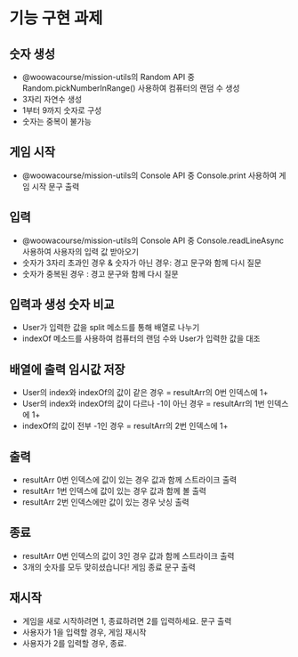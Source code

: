 # 기능 구현 과제

## 숫자 생성
- @woowacourse/mission-utils의 Random API 중 Random.pickNumberInRange() 사용하여 컴퓨터의 랜덤 수 생성
- 3자리 자연수 생성
- 1부터 9까지 숫자로 구성
- 숫자는 중복이 불가능

## 게임 시작
- @woowacourse/mission-utils의 Console API 중 Console.print 사용하여 게임 시작 문구 출력

## 입력
- @woowacourse/mission-utils의 Console API 중 Console.readLineAsync 사용하여 사용자의 입력 값 받아오기
- 숫자가 3자리 초과인 경우  & 숫자가 아닌 경우: 경고 문구와 함께 다시 질문
- 숫자가 중복된 경우 : 경고 문구와 함께 다시 질문

## 입력과 생성 숫자 비교
- User가 입력한 값을 split 메소드를 통해 배열로 나누기
- indexOf 메소드를 사용하여 컴퓨터의 랜덤 수와 User가 입력한 값을 대조

## 배열에 출력 임시값 저장
- User의 index와 indexOf의 값이 같은 경우 = resultArr의 0번 인덱스에 1+
- User의 index와 indexOf의 값이 다르나 -1이 아닌 경우 = resultArr의 1번 인덱스에 1+
- indexOf의 값이 전부 -1인 경우 = resultArr의 2번 인덱스에 1+

## 출력
- resultArr 0번 인덱스에 값이 있는 경우 값과 함께 스트라이크 출력
- resultArr 1번 인덱스에 값이 있는 경우 값과 함께 볼 출력
- resultArr 2번 인덱스에만 값이 있는 경우 낫싱 출력

## 종료
- resultArr 0번 인덱스의 값이 3인 경우 값과 함께 스트라이크 출력
- 3개의 숫자를 모두 맞히셨습니다! 게임 종료 문구 출력

## 재시작
- 게임을 새로 시작하려면 1, 종료하려면 2를 입력하세요. 문구 출력
- 사용자가 1을 입력할 경우, 게임 재시작
- 사용자가 2를 입력할 경우, 종료.


